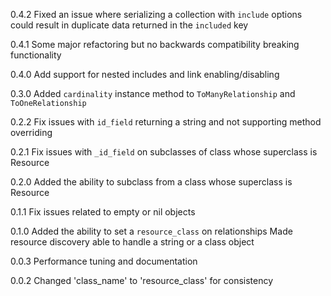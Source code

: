 0.4.2
Fixed an issue where serializing a collection with `include` options could result in duplicate
data returned in the `included` key

0.4.1
Some major refactoring but no backwards compatibility breaking functionality

0.4.0
Add support for nested includes and link enabling/disabling

0.3.0
Added `cardinality` instance method to `ToManyRelationship` and `ToOneRelationship`

0.2.2
Fix issues with `id_field` returning a string and not supporting method overriding

0.2.1
Fix issues with `_id_field` on subclasses of class whose superclass is Resource

0.2.0
Added the ability to subclass from a class whose superclass is Resource

0.1.1
Fix issues related to empty or nil objects

0.1.0
Added the ability to set a `resource_class` on relationships
Made resource discovery able to handle a string or a class object

0.0.3
Performance tuning and documentation

0.0.2
Changed 'class_name' to 'resource_class' for consistency
